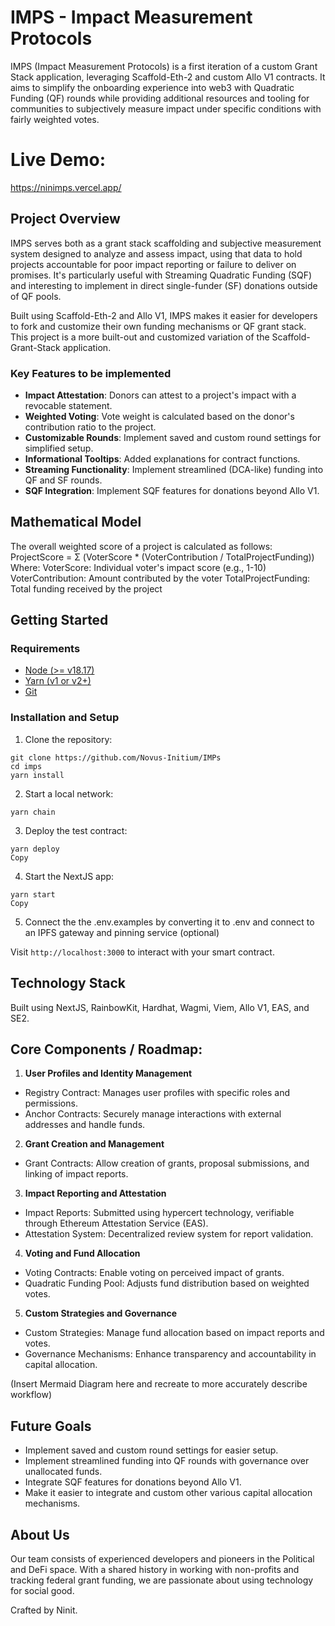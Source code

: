 # IMPS - Impact Measurement Protocols

IMPS (Impact Measurement Protocols) is a first iteration of a custom Grant Stack application, leveraging Scaffold-Eth-2 and custom Allo V1 contracts. It aims to simplify the onboarding experience into web3 with Quadratic Funding (QF) rounds while providing additional resources and tooling for communities to subjectively measure impact under specific conditions with fairly weighted votes.

# Live Demo: 
https://ninimps.vercel.app/

## Project Overview

IMPS serves both as a grant stack scaffolding and subjective measurement system designed to analyze and assess impact, using that data to hold projects accountable for poor impact reporting or failure to deliver on promises. It's particularly useful with Streaming Quadratic Funding (SQF) and interesting to implement in direct single-funder (SF) donations outside of QF pools.

Built using Scaffold-Eth-2 and Allo V1, IMPS makes it easier for developers to fork and customize their own funding mechanisms or QF grant stack. This project is a more built-out and customized variation of the Scaffold-Grant-Stack application.

### Key Features to be implemented

- **Impact Attestation**: Donors can attest to a project's impact with a revocable statement.
- **Weighted Voting**: Vote weight is calculated based on the donor's contribution ratio to the project.
- **Customizable Rounds**: Implement saved and custom round settings for simplified setup.
- **Informational Tooltips**: Added explanations for contract functions.
- **Streaming Functionality**: Implement streamlined (DCA-like) funding into QF and SF rounds.
- **SQF Integration**: Implement SQF features for donations beyond Allo V1.

## Mathematical Model

The overall weighted score of a project is calculated as follows:
ProjectScore = Σ (VoterScore * (VoterContribution / TotalProjectFunding))
Where:
VoterScore: Individual voter's impact score (e.g., 1-10)
VoterContribution: Amount contributed by the voter
TotalProjectFunding: Total funding received by the project

## Getting Started

### Requirements

- [Node (>= v18.17)](https://nodejs.org/en/download/)
- [Yarn (v1 or v2+)](https://yarnpkg.com/getting-started/install)
- [Git](https://git-scm.com/downloads)

### Installation and Setup

1. Clone the repository:

```
git clone https://github.com/Novus-Initium/IMPs
cd imps
yarn install
```

2. Start a local network:

```
yarn chain
```

3. Deploy the test contract:

```
yarn deploy
Copy
```

4. Start the NextJS app:

```
yarn start
Copy
```

5. Connect the the .env.examples by converting it to .env and connect to an IPFS gateway and pinning service (optional)

Visit `http://localhost:3000` to interact with your smart contract.

## Technology Stack

Built using NextJS, RainbowKit, Hardhat, Wagmi, Viem, Allo V1, EAS, and SE2.

## Core Components / Roadmap:

1. **User Profiles and Identity Management**
- Registry Contract: Manages user profiles with specific roles and permissions.
- Anchor Contracts: Securely manage interactions with external addresses and handle funds.

2. **Grant Creation and Management**
- Grant Contracts: Allow creation of grants, proposal submissions, and linking of impact reports.

3. **Impact Reporting and Attestation**
- Impact Reports: Submitted using hypercert technology, verifiable through Ethereum Attestation Service (EAS).
- Attestation System: Decentralized review system for report validation.

4. **Voting and Fund Allocation**
- Voting Contracts: Enable voting on perceived impact of grants.
- Quadratic Funding Pool: Adjusts fund distribution based on weighted votes.

5. **Custom Strategies and Governance**
- Custom Strategies: Manage fund allocation based on impact reports and votes.
- Governance Mechanisms: Enhance transparency and accountability in capital allocation.

(Insert Mermaid Diagram here and recreate to more accurately describe workflow)

## Future Goals

- Implement saved and custom round settings for easier setup.
- Implement streamlined funding into QF rounds with governance over unallocated funds.
- Integrate SQF features for donations beyond Allo V1.
- Make it easier to integrate and custom other various capital allocation mechanisms.

## About Us

Our team consists of experienced developers and pioneers in the Political and DeFi space. With a shared history in working with non-profits and tracking federal grant funding, we are passionate about using technology for social good.

Crafted by Ninit.
